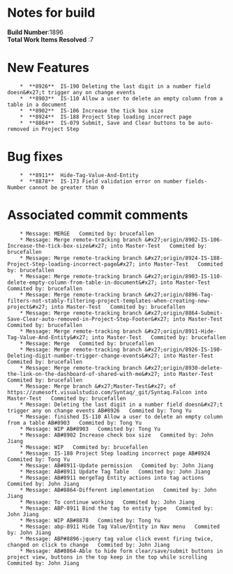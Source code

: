 # Notes for build
**Build Number**:1896   
**Total Work Items Resolved** :7

#  New Features
        *  **8926**  IS-190 Deleting the last digit in a number field doesn&#x27;t trigger any on change events
        *  **8903**  IS-110 Allow a user to delete an empty column from a table in a document
        *  **8902**  IS-106 Increase the tick box size
        *  **8924**  IS-188 Project Step loading incorrect page
        *  **8864**  IS-079 Submit, Save and Clear buttons to be auto-removed in Project Step

#  Bug fixes
        *  **8911**  Hide-Tag-Value-And-Entity
        *  **8878**  IS-173 Field validation error on number fields- Number cannot be greater than 0


#  Associated commit comments
        * Message: MERGE   Commited by: brucefallen
        * Message: Merge remote-tracking branch &#x27;origin/8902-IS-106-Increase-the-tick-box-size&#x27; into Master-Test   Commited by: brucefallen
        * Message: Merge remote-tracking branch &#x27;origin/8924-IS-188-Project-Step-loading-incorrect-page&#x27; into Master-Test   Commited by: brucefallen
        * Message: Merge remote-tracking branch &#x27;origin/8903-IS-110-delete-empty-column-from-table-in-document&#x27; into Master-Test   Commited by: brucefallen
        * Message: Merge remote-tracking branch &#x27;origin/8896-Tag-filters-not-stably-filtering-project-templates-when-creating-new-project&#x27; into Master-Test   Commited by: brucefallen
        * Message: Merge remote-tracking branch &#x27;origin/8864-Submit-Save-Clear-auto-removed-in-Project-Step-Footer&#x27; into Master-Test   Commited by: brucefallen
        * Message: Merge remote-tracking branch &#x27;origin/8911-Hide-Tag-Value-And-Entity&#x27; into Master-Test   Commited by: brucefallen
        * Message: Merge   Commited by: brucefallen
        * Message: Merge remote-tracking branch &#x27;origin/8926-IS-190-Deleting-digit-number-trigger-change-events&#x27; into Master-Test   Commited by: brucefallen
        * Message: Merge remote-tracking branch &#x27;origin/8930-delete-the-link-on-the-dashboard-of-shared-with-me&#x27; into Master-Test   Commited by: brucefallen
        * Message: Merge branch &#x27;Master-Test&#x27; of https://zumesoft.visualstudio.com/Syntaq/_git/Syntaq.Falcon into Master-Test   Commited by: brucefallen
        * Message: Deleting the last digit in a number field doesn&#x27;t trigger any on change events AB#8926   Commited by: Tong Yu
        * Message: finished IS-110 Allow a user to delete an empty column from a table AB#8903   Commited by: Tong Yu
        * Message: WIP AB#8903   Commited by: Tong Yu
        * Message: AB#8902 Increase check box size   Commited by: John Jiang
        * Message: WIP   Commited by: brucefallen
        * Message: IS-188 Project Step loading incorrect page AB#8924   Commited by: Tong Yu
        * Message: AB#8911-Update permission   Commited by: John Jiang
        * Message: AB#8911 Update Tag Table   Commited by: John Jiang
        * Message: AB#8911 mergeTag Entity actions into tag actions   Commited by: John Jiang
        * Message: AB#8864-Different implementation   Commited by: John Jiang
        * Message: To continue working   Commited by: John Jiang
        * Message: ABP-8911 Bind the tag to entity type   Commited by: John Jiang
        * Message: WIP AB#8878   Commited by: Tong Yu
        * Message: abp-8911 Hide Tag Value/Entity in Nav menu   Commited by: John Jiang
        * Message: ABP#8896-jquery tag value click event firing twice, changed on click to change   Commited by: John Jiang
        * Message: AB#8864-Able to hide form clear/save/submit buttons in project view, buttons in the top keep in the top while scrolling   Commited by: John Jiang
